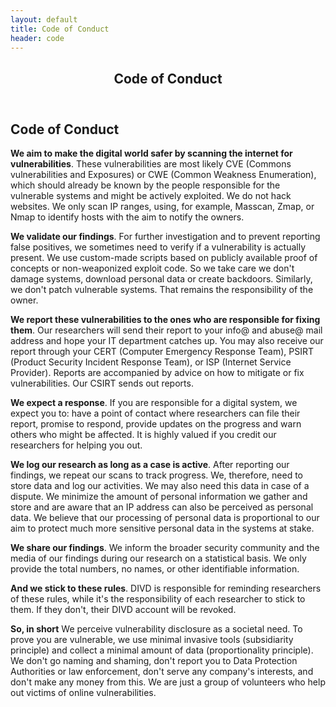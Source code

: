 ```yaml
---
layout: default
title: Code of Conduct
header: code
---
```

<header>
	<h2>Code of Conduct</h2>
</header>  

## Code of Conduct

**We aim to make the digital world safer by scanning the internet for vulnerabilities**.
These vulnerabilities are most likely CVE (Commons vulnerabilities and Exposures) or CWE (Common Weakness Enumeration), which should already be known by the people responsible for the vulnerable systems and might be actively exploited. We do not hack websites. We only scan IP ranges, using, for example, Masscan, Zmap, or Nmap to identify hosts with the aim to notify the owners.

**We validate our findings**.
For further investigation and to prevent reporting false positives, we sometimes need to verify if a vulnerability is actually present. We use custom-made scripts based on publicly available proof of concepts or non-weaponized exploit code. So we take care we don't damage systems, download personal data or create backdoors. Similarly, we don't patch vulnerable systems. That remains the responsibility of the owner.

**We report these vulnerabilities to the ones who are responsible for fixing them**.
Our researchers will send their report to your info@ and abuse@ mail address and hope your IT department catches up. You may also receive our report through your CERT (Computer Emergency Response Team), PSIRT (Product Security Incident Response Team), or ISP (Internet Service Provider). Reports are accompanied by advice on how to mitigate or fix vulnerabilities. Our CSIRT sends out reports.

**We expect a response**.
If you are responsible for a digital system, we expect you to: have a point of contact where researchers can file their report, promise to respond, provide updates on the progress and warn others who might be affected. It is highly valued if you credit our researchers for helping you out.

**We log our research as long as a case is active**.
After reporting our findings, we repeat our scans to track progress. We, therefore, need to store data and log our activities. We may also need this data in case of a dispute. We minimize the amount of personal information we gather and store and are aware that an IP address can also be perceived as personal data. We believe that our processing of personal data is proportional to our aim to protect much more sensitive personal data in the systems at stake.

**We share our findings**.
We inform the broader security community and the media of our findings during our research on a statistical basis. We only provide the total numbers, no names, or other identifiable information.

**And we stick to these rules**.
DIVD is responsible for reminding researchers of these rules, while it's the responsibility of each researcher to stick to them. If they don't, their DIVD account will be revoked.

**So, in short**
We perceive vulnerability disclosure as a societal need. To prove you are vulnerable, we use minimal invasive tools (subsidiarity principle) and collect a minimal amount of data (proportionality principle). We don't go naming and shaming, don't report you to Data Protection Authorities or law enforcement, don't serve any company's interests, and don't make any money from this. We are just a group of volunteers who help out victims of online vulnerabilities.

